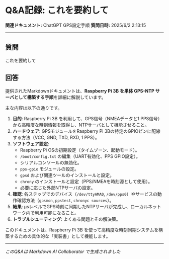 # Q&A記録: これを要約して

**関連ドキュメント:** ChatGPT GPS設定手順
**質問日時:** 2025/6/2 2:13:15

---

## 質問

これを要約して

## 回答

提供されたMarkdownドキュメントは、**Raspberry Pi 3B を単体 GPS-NTP サーバとして構築する手順**を詳細に解説しています。

主な内容は以下の通りです。

1.  **目的**: Raspberry Pi 3B を利用して、GPS信号（NMEAデータと1 PPS信号）から高精度な時刻情報を取得し、NTPサーバとして機能させること。
2.  **ハードウェア**: GPSモジュールをRaspberry Pi 3Bの特定のGPIOピンに配線する方法（VCC, GND, TXD, RXD, 1 PPS）。
3.  **ソフトウェア設定**:
    *   Raspberry Pi OSの初期設定（タイムゾーン、起動モード）。
    *   `/boot/config.txt` の編集（UART有効化、PPS GPIO設定）。
    *   シリアルコンソールの無効化。
    *   `pps-gpio` モジュールの設定。
    *   `gpsd` および関連ツールのインストールと設定。
    *   `chrony` のインストールと設定（PPS/NMEAを時刻源として使用）。
    *   必要に応じた外部NTPサーバの設定。
4.  **確認**: 各ステップでのデバイス（`/dev/ttyAMA0`, `/dev/pps0`）やサービスの動作確認方法（`gpsmon`, `ppstest`, `chronyc sources`）。
5.  **結果**: µsレベルでGPS時刻に同期したNTPサーバが完成し、ローカルネットワーク内で利用可能になること。
6.  **トラブルシューティング**: よくある問題とその解決策。

このドキュメントは、Raspberry Pi 3B を使って高精度な時刻同期システムを構築するための具体的な「実装書」として機能します。

---

*このQ&Aは Markdown AI Collaborator で生成されました*
